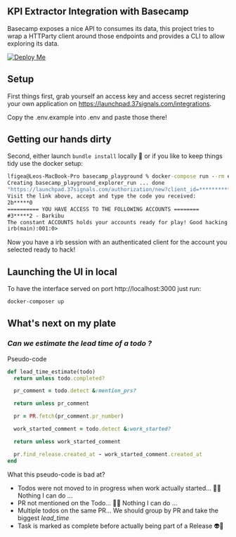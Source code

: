 ## KPI Extractor Integration with Basecamp

Basecamp exposes a nice API to consumes its data, this project tries to wrap a HTTParty client around those endpoints and provides a CLI to allow exploring its data.

[![Deploy Me](https://www.herokucdn.com/deploy/button.svg)](https://heroku.com/deploy)

## Setup

First things first, grab yourself an access key and access secret registering your own application on https://launchpad.37signals.com/integrations.

Copy the .env.example into .env and paste those there!

## Getting our hands dirty

Second, either launch `bundle install` locally 🐷 or if you like to keep things tidy use the docker setup:

```cmd
lfigea@Leos-MacBook-Pro basecamp_playground % docker-compose run --rm explorer cli
Creating basecamp_playground_explorer_run ... done
"https://launchpad.37signals.com/authorization/new?client_id=********************&redirect_uri=https%3A%2F%2Fbke-test.herokuapp.com%2Ftoken&response_type=code&type=web_server"
Visit the link above, accept and type the code you received:
2b*****0
========== YOU HAVE ACCESS TO THE FOLLOWING ACCOUNTS ========
#3*****2 - Barkibu
The constant ACCOUNTS holds your accounts ready for play! Good hacking!
irb(main):001:0>
```

Now you have a irb session with an authenticated client for the account you selected ready to hack!

## Launching the UI in local

To have the interface served on port http://localhost:3000 just run:

```bash
docker-composer up
```

## What's next on my plate

### _Can we estimate the lead time of a todo ?_

Pseudo-code

```ruby
def lead_time_estimate(todo)
  return unless todo.completed?

  pr_comment = todo.detect &:mention_prs?

  return unless pr_comment

  pr = PR.fetch(pr_comment.pr_number)

  work_started_comment = todo.detect &:work_started?

  return unless work_started_comment

  pr.find_release.created_at - work_started_comment.created_at
end
```

What this pseudo-code is bad at?

- Todos were not moved to in progress when work actually started... 🤷🏽 Nothing I can do ...
- PR not mentioned on the Todo... 🤷🏽 Nothing I can do ...
- Multiple todos on the same PR... We should group by PR and take the biggest _lead_time_
- Task is marked as complete before actually being part of a Release 👽🗿
